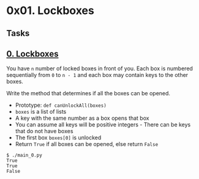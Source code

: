 # 0x01. Lockboxes

## Tasks

## [0. Lockboxes](./0-lockboxes.py)

You have `n` number of locked boxes in front of you. Each box is numbered sequentially from `0` to `n - 1` and each box may contain keys to the other boxes.

Write the method that determines if all the boxes can be opened.

* Prototype: `def canUnlockAll(boxes)`
* `boxes` is a list of lists
* A key with the same number as a box opens that box
* You can assume all keys will be positive integers
        - There can be keys that do not have boxes
* The first box `boxes[0]` is unlocked
* Return `True` if all boxes can be opened, else return `False`
```
$ ./main_0.py
True
True
False
```
